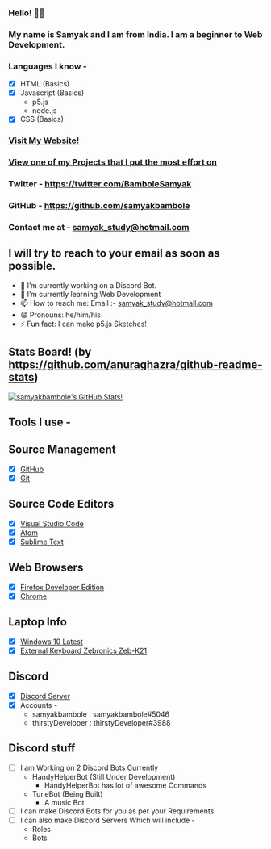 ### Hello! 👋😃

### My name is Samyak and I am from India. I am a beginner to Web Development. 

### Languages I know - 
- [x] HTML (Basics)
- [x] Javascript (Basics)
     - p5.js
     - node.js
- [x] CSS (Basics)

### [Visit My Website!](https://samyakbambole.vercel.app)
### [View one of my Projects that I put the most effort on](https://blackboard.vercel.app)

### Twitter - https://twitter.com/BamboleSamyak 
### GitHub - https://github.com/samyakbambole
### Contact me at - samyak_study@hotmail.com 
## I will try to reach to your email as soon as possible. 

- 🔭 I’m currently working on a Discord Bot. 
- 🌱 I’m currently learning Web Development
- 📫 How to reach me: Email :- samyak_study@hotmail.com
- 😄 Pronouns: he/him/his
- ⚡ Fun fact: I can make p5.js Sketches!

## Stats Board! (by https://github.com/anuraghazra/github-readme-stats)

[![samyakbambole's GitHub Stats!](https://github-readme-stats.vercel.app/api?username=samyakbambole)](https://github.com/samyakbambole/p5.js-Blackboard)

## Tools I use -

## Source Management 
- [x] [GitHub](https://github.com)
- [x] [Git](https://git-scm.com/)

## Source Code Editors
- [x] [Visual Studio Code](https://code.visualstudio.com/)
- [x] [Atom](https://atom.io/)
- [x] [Sublime Text](https://www.sublimetext.com/)

## Web Browsers 
- [x] [Firefox Developer Edition](https://www.mozilla.org/en-US/firefox/developer/)
- [x] [Chrome](https://www.google.com/chrome/?brand=CHBD&gclid=Cj0KCQjwp4j6BRCRARIsAGq4yMGbsxN7aab4-yuFBxpRv7Lq-Dw8XuFzFkpJq7jOn-ZTbtJSeXKN0aYaAjwEEALw_wcB&gclsrc=aw.ds)

## Laptop Info 
- [x] [Windows 10 Latest](https://www.microsoft.com/en-in/windows/)
- [x] [External Keyboard Zebronics Zeb-K21](https://zebronics.com/collections/keyboard/products/zeb-k21)

## Discord
- [x] [Discord Server](https://discord.gg/PeJARgV)
- [x] Accounts - 
     - samyakbambole : samyakbambole#5046
     - thirstyDeveloper : thirstyDeveloper#3988

## Discord stuff
- [ ] I am Working on 2 Discord Bots Currently
     - HandyHelperBot (Still Under Development)
          - HandyHelperBot has lot of awesome Commands
     - TuneBot (Being Built)
          - A music Bot
- [ ] I can make Discord Bots for you as per your Requirements. 
- [ ] I can also make Discord Servers Which will include - 
     - Roles
     - Bots 